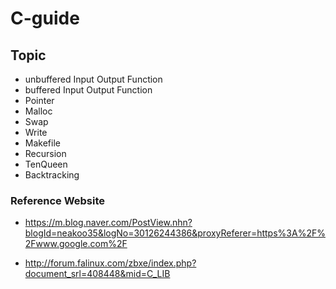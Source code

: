 # C-guide

## Topic
- unbuffered Input Output Function
- buffered Input Output Function
- Pointer
- Malloc
- Swap
- Write
- Makefile
- Recursion
- TenQueen
- Backtracking

### Reference Website
- https://m.blog.naver.com/PostView.nhn?blogId=neakoo35&logNo=30126244386&proxyReferer=https%3A%2F%2Fwww.google.com%2F

- http://forum.falinux.com/zbxe/index.php?document_srl=408448&mid=C_LIB
